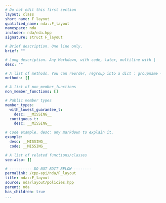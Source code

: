 ```yaml
---
# Do not edit this first section
layout: class
short_name: F_layout
qualified_name: nda::F_layout
namespace: nda
includer: nda/nda.hpp
signature: struct F_layout

# Brief description. One line only.
brief: ""

# Long description. Any Markdown, with code, latex, multiline with |
desc: ""

# A list of methods. You can reorder, regroup into a dict : groupname -> list
methods: []

# A list of non_member_functions
non_member_functions: []

# Public member types
member_types:
  with_lowest_guarantee_t:
    desc: __MISSING__
  contiguous_t:
    desc: __MISSING__

# Code example. desc: any markdown to explain it.
example:
  desc: __MISSING__
  code: __MISSING__

# A list of related functions/classes
see-also: []

# ---------- DO NOT EDIT BELOW --------
permalink: /cpp-api/nda/F_layout
title: nda::F_layout
source: nda/layout/policies.hpp
parent: nda
has_children: true
...
```


